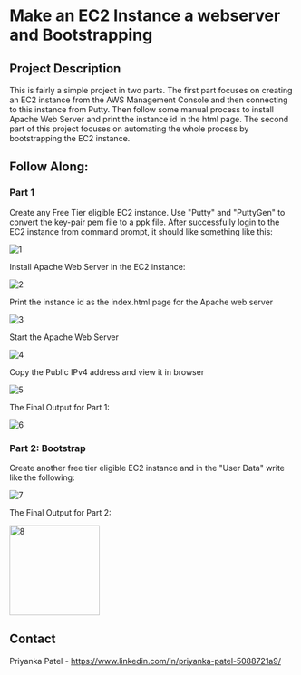 # Make an EC2 Instance a webserver and Bootstrapping
## Project Description
This is fairly a simple project in two parts. The first part focuses on creating an EC2 instance from the AWS Management Console and then connecting to this instance from Putty. Then follow some manual process to install Apache Web Server and print the instance id in the html page. The second part of this project focuses on automating the whole process by bootstrapping the EC2 instance.

## Follow Along:
###  Part 1  
Create any Free Tier eligible EC2 instance. Use "Putty" and "PuttyGen" to convert the key-pair pem file to a ppk file. After successfully login to the EC2 instance from command prompt, it should like something like this:

![1](https://user-images.githubusercontent.com/83409681/117763005-b2f8bd00-b247-11eb-8309-236091843d06.png)

Install Apache Web Server in the EC2 instance:

![2](https://user-images.githubusercontent.com/83409681/117763140-ec312d00-b247-11eb-827a-71e2bfbe077c.png)

Print the instance id as the index.html page for the Apache web server

![3](https://user-images.githubusercontent.com/83409681/117763215-1125a000-b248-11eb-8bef-44a991acb6ef.png)

Start the Apache Web Server

![4](https://user-images.githubusercontent.com/83409681/117763261-24d10680-b248-11eb-89d9-05d6b8985f38.png)

Copy the Public IPv4 address and view it in browser

![5](https://user-images.githubusercontent.com/83409681/117763288-30bcc880-b248-11eb-9953-98f36074ebe9.png)

The Final Output for Part 1:

![6](https://user-images.githubusercontent.com/83409681/117763324-416d3e80-b248-11eb-95c9-ff5100c2d8e1.png)

### Part 2: Bootstrap
Create another free tier eligible EC2 instance and in the "User Data" write like the following:

![7](https://user-images.githubusercontent.com/83409681/117763374-5518a500-b248-11eb-859d-f9020d1999e3.png)

The Final Output for Part 2:

<img width="159" alt="8" src="https://user-images.githubusercontent.com/83409681/117763392-5cd84980-b248-11eb-960c-6e2afaeb996d.png">


## Contact 
Priyanka Patel - https://www.linkedin.com/in/priyanka-patel-5088721a9/
